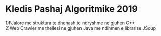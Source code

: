 # Kledis Pashaj Algoritmike 2019<br />
1)FJalore me struktura te dhenash te ndryshme ne gjuhen C++<br />
2)Web Crawler me thellesi ne gjuhen Java me ndihmen e librarise JSoup
